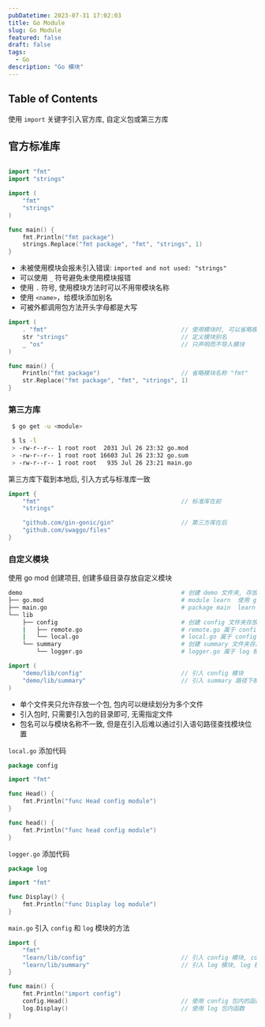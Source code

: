 ```yaml
---
pubDatetime: 2023-07-31 17:02:03
title: Go Module
slug: Go Module
featured: false
draft: false
tags:
  - Go
description: "Go 模块"
---
```


## Table of Contents

使用 `import` 关键字引入官方库, 自定义包或第三方库

## 官方标准库

```go

import "fmt"
import "strings"

import (
    "fmt"
    "strings"
)

func main() {
    fmt.Println("fmt package")
    strings.Replace("fmt package", "fmt", "strings", 1)
}
```

- 未被使用模块会报未引入错误: `imported and not used: "strings"`
- 可以使用 `_` 符号避免未使用模块报错
- 使用 `.` 符号, 使用模块方法时可以不用带模块名称
- 使用 `<name>`，给模块添加别名
- 可被外都调用包方法开头字母都是大写

```go
import (
    . "fmt"                                      // 使用模块时, 可以省略模块名称
    str "strings"                                // 定义模块别名
    _ "os"                                       // 只声明而不导入模块
)

func main() {
    Println("fmt package")                       // 省略模块名称 "fmt"
    str.Replace("fmt package", "fmt", "strings", 1)
}
```

### 第三方库

```bash
 $ go get -u <module>

 $ ls -l
 > -rw-r--r-- 1 root root  2031 Jul 26 23:32 go.mod
 > -rw-r--r-- 1 root root 16603 Jul 26 23:32 go.sum
 > -rw-r--r-- 1 root root   935 Jul 26 23:21 main.go
```

第三方库下载到本地后, 引入方式与标准库一致

```go
import {
    "fmt"                                        // 标准库在前
    "strings"

    "github.com/gin-gonic/gin"                   // 第三方库在后
    "github.com/swaggo/files"
}
```

### 自定义模块

使用 go mod 创建项目, 创建多级目录存放自定义模块

```bash
demo                                             # 创建 demo 文件夹, 存放项目
├── go.mod                                       # module learn  使用 go mod 在 demo 文件下创建 learn 项目
├── main.go                                      # package main  learn 项目的入口
└── lib
    ├── config                                   # 创建 config 文件夹存放 config 模块, 文件夹最好与模块同名, 以便于查找
    |   ├── remote.go                            # remote.go 属于 config 模块, 是 config 模块进一步划分
    |   └── local.go                             # local.go 属于 config 模块, 是 config 模块进一步划分
    └── summary                                  # 创建 summary 文件夹存放 log 模块, 反面示例. 模块与文件夹不同名
        └── logger.go                            # logger.go 属于 log 模块
```

```go
import (
    "demo/lib/config"                            // 引入 config 模块
    "demo/lib/summary"                           // 引入 summary 路径下模块
)
```

- 单个文件夹只允许存放一个包, 包内可以继续划分为多个文件
- 引入包时, 只需要引入包的目录即可, 无需指定文件
- 包名可以与模块名称不一致, 但是在引入后难以通过引入语句路径查找模块位置

`local.go` 添加代码

```go
package config

import "fmt"

func Head() {
    fmt.Println("func Head config module")
}

func head() {
    fmt.Println("func head config module")
}
```

`logger.go` 添加代码

```go
package log

import "fmt"

func Display() {
    fmt.Println("func Display log module")
}
```

`main.go` 引入 `config` 和 `log` 模块的方法

```go
import {
    "fmt"
    "learn/lib/config"                           // 引入 config 模块, config 模块在 lib/config 目录下, 模块与文件夹同名
    "learn/lib/summary"                          // 引入 log 模块, log 模块在 lib/summary 目录下, 模块与文件夹不同名
}

func main() {
    fmt.Println("import config")
    config.Head()                                // 使用 config 包内的函数
    log.Display()                                // 使用 log 包内函数
}
```
